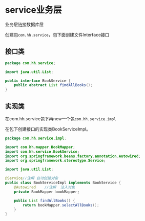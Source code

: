 # service业务层

业务层链接数据库层

创建包`com.hh.service`，包下面创建文件Interface接口

## 接口类

```java
package com.hh.service;

import java.util.List;

public interface BookService {
    public abstract List findAllBooks();
}
```

## 实现类

在com.hh.service包下再new一个包`com.hh.service.impl`

在包下创建接口的实现类BookServiceImpl。

```java
package com.hh.service.impl;

import com.hh.mapper.BookMapper;
import com.hh.service.BookService;
import org.springframework.beans.factory.annotation.Autowired;
import org.springframework.stereotype.Service;

import java.util.List;

@Service//注解 自动创建对象
public class BookServiceImpl implements BookService {
    @Autowired    //注解  注入对象
    private BookMapper bookMapper;

    public List findAllBooks() {
        return bookMapper.selectAllBooks();
    }
}
```

